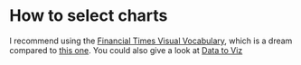 # How to select charts

I recommend using the [Financial Times Visual Vocabulary](assets/FT4schools_RGS.pdf), which is a dream compared to [this one](assets/chart-chooser-2020.pdf). You could also give a look at [Data to Viz](https://www.data-to-viz.com/)